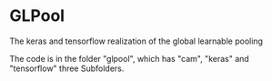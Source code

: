 # GLPool
The keras and tensorflow realization of the global learnable pooling

The code is in the folder "glpool", which has "cam", "keras" and "tensorflow" three Subfolders.
